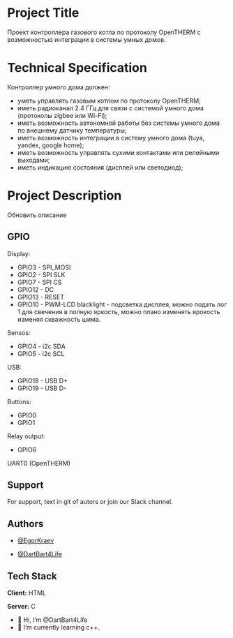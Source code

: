 <!---
DartBart4Life/DartBart4Life is a ✨ special ✨ repository because its `README.md` (this file) appears on your GitHub profile.
You can click the Preview link to take a look at your changes.
--->

# Project Title

Проект контроллера газового котла по протоколу OpenTHERM с возможностью интеграции в системы умных домов.

# Technical Specification

Контроллер умного дома должен:
- уметь управлять газовым котлом по протоколу OpenTHERM;
- иметь радиоканал 2.4 ГГц для связи с системой умного дома (протоколы zigbee или Wi-Fi);
- иметь возможность автономной работы без системы умного дома по внешнему датчику температуры;
- иметь возможность интеграции в систему умного дома (tuya, yandex, google home);
- иметь возможность управлять сухими контактами или релейными выходами;
- иметь индикацию состояния (дисплей или светодиод);

# Project Description

Обновить описание
## GPIO
Display:
- GPIO3 - SPI_MOSI
- GPIO2 - SPI SLK
- GPIO7 - SPI CS
- GPIO12 - DC
- GPIO13 - RESET
- GPIO10 - PWM-LCD blacklight - подсветка дисплея, можно подать лог 1 для свечения в полную яркость, можно плано изменять ярокость изменяя скважность шима.
  
Sensos:
- GPIO4 - i2c SDA 
- GPIO5 - i2c SCL
  
USB:
- GPIO18 - USB D+
- GPIO19 - USB D-

Buttons:
- GPIO0
- GPIO1

Relay output:
- GPIO6

UART0 (OpenTHERM)

## Support

For support, text in git of autors or join our Slack channel.

## Authors
- [@EgorKraev](https://github.com/EgorKraev)

- [@DartBart4Life](https://www.github.com/DartBart4Life)


## Tech Stack

**Client:** HTML

**Server:** С



- 👋 Hi, I’m @DartBart4Life
- 🌱 I’m currently learning c++.
